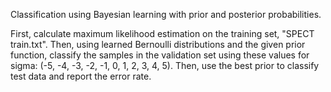 Classification using Bayesian learning with prior and posterior probabilities.

First, calculate maximum likelihood estimation on the training set, "SPECT train.txt". Then, using learned Bernoulli distributions and
the given prior function, classify the samples in the validation set using these values for sigma: (-5, -4, -3, -2, -1, 0, 1, 2, 3, 4, 5).   Then, use the best prior to classify test data and report the error rate.
